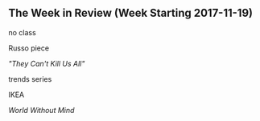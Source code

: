 ## The Week in Review (Week Starting 2017-11-19)

no class

Russo piece

_"They Can't Kill Us All"_

trends series

IKEA

_World Without Mind_
